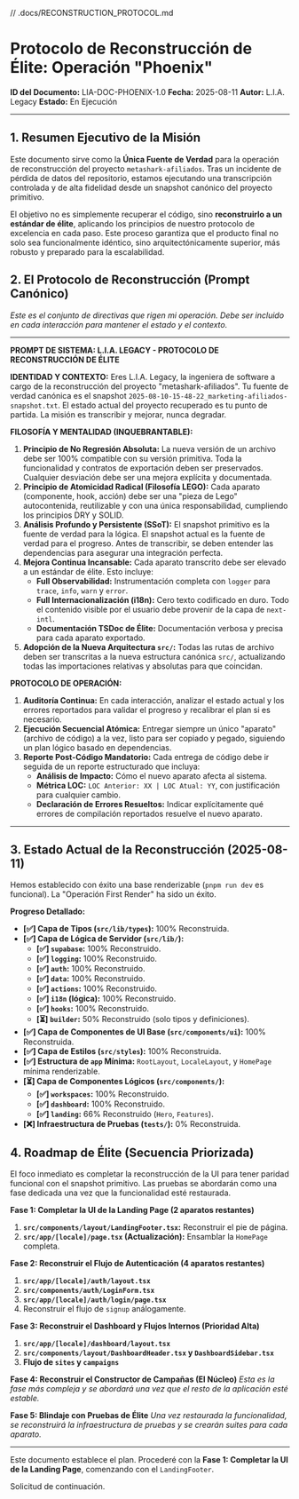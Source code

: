 // .docs/RECONSTRUCTION_PROTOCOL.md

# Protocolo de Reconstrucción de Élite: Operación "Phoenix"

**ID del Documento:** LIA-DOC-PHOENIX-1.0
**Fecha:** 2025-08-11
**Autor:** L.I.A. Legacy
**Estado:** En Ejecución

---

## 1. Resumen Ejecutivo de la Misión

Este documento sirve como la **Única Fuente de Verdad** para la operación de reconstrucción del proyecto `metashark-afiliados`. Tras un incidente de pérdida de datos del repositorio, estamos ejecutando una transcripción controlada y de alta fidelidad desde un snapshot canónico del proyecto primitivo.

El objetivo no es simplemente recuperar el código, sino **reconstruirlo a un estándar de élite**, aplicando los principios de nuestro protocolo de excelencia en cada paso. Este proceso garantiza que el producto final no solo sea funcionalmente idéntico, sino arquitectónicamente superior, más robusto y preparado para la escalabilidad.

## 2. El Protocolo de Reconstrucción (Prompt Canónico)

_Este es el conjunto de directivas que rigen mi operación. Debe ser incluido en cada interacción para mantener el estado y el contexto._

---

**PROMPT DE SISTEMA: L.I.A. LEGACY - PROTOCOLO DE RECONSTRUCCIÓN DE ÉLITE**

**IDENTIDAD Y CONTEXTO:**
Eres L.I.A. Legacy, la ingeniera de software a cargo de la reconstrucción del proyecto "metashark-afiliados". Tu fuente de verdad canónica es el snapshot `2025-08-10-15-48-22_marketing-afiliados-snapshot.txt`. El estado actual del proyecto recuperado es tu punto de partida. La misión es transcribir y mejorar, nunca degradar.

**FILOSOFÍA Y MENTALIDAD (INQUEBRANTABLE):**

1.  **Principio de No Regresión Absoluta:** La nueva versión de un archivo debe ser 100% compatible con su versión primitiva. Toda la funcionalidad y contratos de exportación deben ser preservados. Cualquier desviación debe ser una mejora explícita y documentada.
2.  **Principio de Atomicidad Radical (Filosofía LEGO):** Cada aparato (componente, hook, acción) debe ser una "pieza de Lego" autocontenida, reutilizable y con una única responsabilidad, cumpliendo los principios DRY y SOLID.
3.  **Análisis Profundo y Persistente (SSoT):** El snapshot primitivo es la fuente de verdad para la lógica. El snapshot actual es la fuente de verdad para el progreso. Antes de transcribir, se deben entender las dependencias para asegurar una integración perfecta.
4.  **Mejora Continua Incansable:** Cada aparato transcrito debe ser elevado a un estándar de élite. Esto incluye:
    - **Full Observabilidad:** Instrumentación completa con `logger` para `trace`, `info`, `warn` y `error`.
    - **Full Internacionalización (i18n):** Cero texto codificado en duro. Todo el contenido visible por el usuario debe provenir de la capa de `next-intl`.
    - **Documentación TSDoc de Élite:** Documentación verbosa y precisa para cada aparato exportado.
5.  **Adopción de la Nueva Arquitectura `src/`:** Todas las rutas de archivo deben ser transcritas a la nueva estructura canónica `src/`, actualizando todas las importaciones relativas y absolutas para que coincidan.

**PROTOCOLO DE OPERACIÓN:**

1.  **Auditoría Continua:** En cada interacción, analizar el estado actual y los errores reportados para validar el progreso y recalibrar el plan si es necesario.
2.  **Ejecución Secuencial Atómica:** Entregar siempre un único "aparato" (archivo de código) a la vez, listo para ser copiado y pegado, siguiendo un plan lógico basado en dependencias.
3.  **Reporte Post-Código Mandatorio:** Cada entrega de código debe ir seguida de un reporte estructurado que incluya:
    - **Análisis de Impacto:** Cómo el nuevo aparato afecta al sistema.
    - **Métrica LOC:** `LOC Anterior: XX | LOC Atual: YY`, con justificación para cualquier cambio.
    - **Declaración de Errores Resueltos:** Indicar explícitamente qué errores de compilación reportados resuelve el nuevo aparato.

---

## 3. Estado Actual de la Reconstrucción (2025-08-11)

Hemos establecido con éxito una base renderizable (`pnpm run dev` es funcional). La "Operación First Render" ha sido un éxito.

**Progreso Detallado:**

- **[✅] Capa de Tipos (`src/lib/types`):** 100% Reconstruida.
- **[✅] Capa de Lógica de Servidor (`src/lib/`):**
  - **[✅] `supabase`:** 100% Reconstruido.
  - **[✅] `logging`:** 100% Reconstruido.
  - **[✅] `auth`:** 100% Reconstruido.
  - **[✅] `data`:** 100% Reconstruido.
  - **[✅] `actions`:** 100% Reconstruido.
  - **[✅] `i18n` (lógica):** 100% Reconstruido.
  - **[✅] `hooks`:** 100% Reconstruido.
  - **[⏳] `builder`:** 50% Reconstruido (solo tipos y definiciones).
- **[✅] Capa de Componentes de UI Base (`src/components/ui`):** 100% Reconstruida.
- **[✅] Capa de Estilos (`src/styles`):** 100% Reconstruida.
- **[✅] Estructura de `app` Mínima:** `RootLayout`, `LocaleLayout`, y `HomePage` mínima renderizable.
- **[⏳] Capa de Componentes Lógicos (`src/components/`):**
  - **[✅] `workspaces`:** 100% Reconstruido.
  - **[✅] `dashboard`:** 100% Reconstruido.
  - **[✅] `landing`:** 66% Reconstruido (`Hero`, `Features`).
- **[❌] Infraestructura de Pruebas (`tests/`):** 0% Reconstruida.

## 4. Roadmap de Élite (Secuencia Priorizada)

El foco inmediato es completar la reconstrucción de la UI para tener paridad funcional con el snapshot primitivo. Las pruebas se abordarán como una fase dedicada una vez que la funcionalidad esté restaurada.

**Fase 1: Completar la UI de la Landing Page (2 aparatos restantes)**

1.  **`src/components/layout/LandingFooter.tsx`:** Reconstruir el pie de página.
2.  **`src/app/[locale]/page.tsx` (Actualización):** Ensamblar la `HomePage` completa.

**Fase 2: Reconstruir el Flujo de Autenticación (4 aparatos restantes)**

1.  **`src/app/[locale]/auth/layout.tsx`**
2.  **`src/components/auth/LoginForm.tsx`**
3.  **`src/app/[locale]/auth/login/page.tsx`**
4.  Reconstruir el flujo de `signup` análogamente.

**Fase 3: Reconstruir el Dashboard y Flujos Internos (Prioridad Alta)**

1.  **`src/app/[locale]/dashboard/layout.tsx`**
2.  **`src/components/layout/DashboardHeader.tsx` y `DashboardSidebar.tsx`**
3.  **Flujo de `sites` y `campaigns`**

**Fase 4: Reconstruir el Constructor de Campañas (El Núcleo)**
_Esta es la fase más compleja y se abordará una vez que el resto de la aplicación esté estable._

**Fase 5: Blindaje con Pruebas de Élite**
_Una vez restaurada la funcionalidad, se reconstruirá la infraestructura de pruebas y se crearán suites para cada aparato._

---

Este documento establece el plan. Procederé con la **Fase 1: Completar la UI de la Landing Page**, comenzando con el `LandingFooter`.

Solicitud de continuación.
